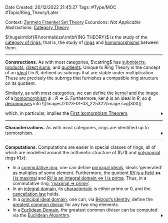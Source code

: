 <div class="topSpace"></div>

Date Created: 20/12/2022 21:45:27
Tags: #Type/MOC #Topic/Ring_Theory/Later

Context: [Zermelo Fraenkel Set Theory](obsidian://open?file=TODO)
Excursions: <i>Not Applicable</i>
Abstractions: [Category Theory](obsidian://open?file=TODO)

$\huge\rm\bf{R}\normalsize\rm\bf{ING THEORY}$ is the study of the [category of rings](obsidian://open?file=TODO); that is, the study of [rings](Ring.md) and [homomorphisms](Ring%20Homomorphism.md) between them.

---

<b>Constructions.</b> As with most categories, $\catring$ has [subobjects](Subring.md), [products](obsidian://open?file=TODO), [direct sums](obsidian://open?file=TODO), and [quotients](Quotient%20Ring.md). Unique to Ring Theory is the concept of an [ideal](Ideal.md) $I$ in $R$, defined as subrngs that are stable under multiplication. These are precisely the subrngs that furnishes a compatible ring structure on its quotient.

Similarly, as with most categories, we can define the [kernel](Kernel%20(Ring%20Theory).md) and the image of a [homomorphism](Ring%20Homomorphism.md) $\phi:R\to S$. Furthermore, $\ker\phi$ is an ideal in $R$, so $\phi$ [decomposes](obsidian://open?file=TODO) into
![[Images/2023-01-03_225322/image.svg|300]]

which, in particular, implies the [First Isomorphism Theorem](obsidian://open?file=TODO).<span style="float:right;">$\blacklozenge$</span>

---

<b>Characterizations.</b> As with most categories, rings are identified up to [isomorphism](Ring%20Isomorphism.md).<span style="float:right;">$\blacklozenge$</span>

---

<b>Computations.</b> Computations are easier in special classes of rings, all of which are modelled around the arithmetic structure of $\Z$ and [polynomial rings](Polynomials.md) $K[x]$:
* In a [commutative ring](Commutative%20Ring.md), one can define [principal ideals](Principal%20Ideal.md), ideals ‘generated’ as multiples of some element. Furthermore, the quotient [$R/I$ is a field $\Leftrightarrow$ $I$ is maximal](Ideal%20is%20maximal%20iff%20quotient%20is%20a%20field.md) and [$R/I$ is an integral domain $\Leftrightarrow$ $I$ is prime](Ideal%20is%20prime%20iff%20quotient%20is%20an%20integral%20domain.md). Thus, in a commutative ring, [‘maximal $\Rightarrow$ prime’](Maximal%20implies%20prime.md).
* In an [integral domain](Integral%20Domain.md), its [characteristic](Characteristic.md) is either prime or $0$, and the [cancellation law](Integral%20domain%20iff%20cancellable.md) holds.
* In a [principal ideal domain](Principal%20Ideal%20Domain%20(PID).md), one can, via [Bézout’s Identity](Bezout's%20Identity.md), define the [greatest common divisor](Greatest%20Common%20Divisor.md) for any two ring elements.
* In a [Euclidean Domain](Euclidean%20Domain%20(EUD).md), the greatest common divisor can be computed via the [Euclidean Algorithm](Euclidean%20Algorithm.md).<span style="float:right;">$\blacklozenge$</span>
